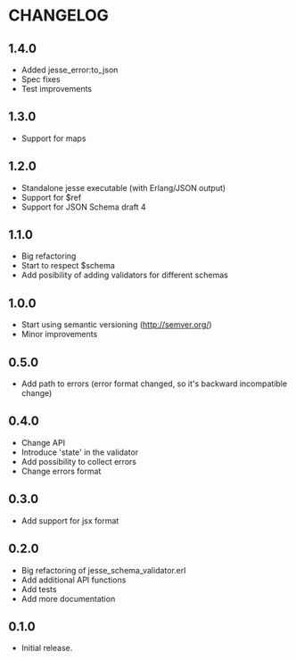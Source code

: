 # CHANGELOG

## 1.4.0

* Added jesse_error:to_json
* Spec fixes
* Test improvements

## 1.3.0

* Support for maps

## 1.2.0

* Standalone jesse executable (with Erlang/JSON output)
* Support for $ref
* Support for JSON Schema draft 4

## 1.1.0

* Big refactoring
* Start to respect $schema
* Add posibility of adding validators for different schemas

## 1.0.0

* Start using semantic versioning (http://semver.org/)
* Minor improvements

## 0.5.0

* Add path to errors (error format changed, so it's backward incompatible change)

## 0.4.0

* Change API
* Introduce 'state' in the validator
* Add possibility to collect errors
* Change errors format

## 0.3.0

* Add support for jsx format

## 0.2.0

* Big refactoring of jesse_schema_validator.erl
* Add additional API functions
* Add tests
* Add more documentation

## 0.1.0

* Initial release.
